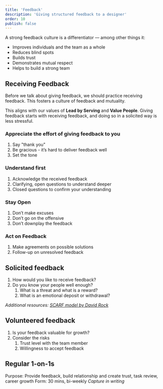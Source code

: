 ```yaml
---
title: 'Feedback'
description: 'Giving structured feedback to a designer'
order: 10
publish: false
---
```


A strong feedback culture is a differentiator — among other things it:

-   Improves individuals and the team as a whole
-   Reduces blind spots
-   Builds trust
-   Demonstrates mutual respect
-   Helps to build a strong team

## Receiving Feedback

Before we talk about giving feedback, we should practice receiving feedback. This fosters a culture of feedback and mutuality.

This aligns with our values of **Lead by Serving** and **Value People**. Giving feedback starts with receiving feedback, and doing so in a solicited way is
less stressful.

### Appreciate the effort of giving feedback to you

1. Say "thank you"
1. Be gracious - it’s hard to deliver feedback well
1. Set the tone

### Understand first

1. Acknowledge the received feedback
1. Clarifying, open questions to understand deeper
1. Closed questions to confirm your understanding

### Stay Open

1. Don’t make excuses
1. Don’t go on the offensive
1. Don’t downplay the feedback

### Act on Feedback

1. Make agreements on possible solutions
1. Follow-up on unresolved feedback

## Solicited feedback

1. How would you like to receive feedback?
1. Do you know your people well enough?
    1. What is a threat and what is a reward?
    1. What is an emotional deposit or withdrawal?

_Additional resources: [SCARF model by David Rock](https://www.mindtools.com/pages/article/SCARF.htm)_

## Volunteered feedback

1. Is your feedback valuable for growth?
1. Consider the risks
    1. Trust level with the team member
    1. Willingness to accept feedback

## Regular 1-on-1s

Purpose: Provide feedback, build relationship and create trust, task review, career growth
Form: 30 mins, bi-weekly
_Capture in writing_
